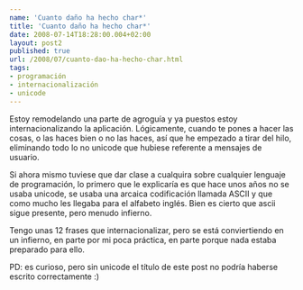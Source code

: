 ```yaml
---
name: 'Cuanto daño ha hecho char*'
title: 'Cuanto daño ha hecho char*'
date: 2008-07-14T18:28:00.004+02:00
layout: post2
published: true
url: /2008/07/cuanto-dao-ha-hecho-char.html
tags: 
- programación
- internacionalización
- unicode
---
```


Estoy remodelando una parte de agroguía y ya puestos estoy internacionalizando la aplicación. Lógicamente, cuando te pones a hacer las cosas, o las haces bien o no las haces, así que he empezado a tirar del hilo, eliminando todo lo no unicode que hubiese referente a mensajes de usuario.  
  
Si ahora mismo tuviese que dar clase a cualquira sobre cualquier lenguaje de programación, lo primero que le explicaría es que hace unos años no se usaba unicode, se usaba una arcaica codificación llamada ASCII y que como mucho les llegaba para el alfabeto inglés. Bien es cierto que ascii sigue presente, pero menudo infierno.  
  
Tengo unas 12 frases que internacionalizar, pero se está conviertiendo en un infierno, en parte por mi poca práctica, en parte porque nada estaba preparado para ello.  
  
PD: es curioso, pero sin unicode el título de este post no podría haberse escrito correctamente :)
